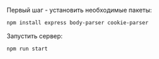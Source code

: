 Первый шаг - установить необходимые пакеты:
```bash
npm install express body-parser cookie-parser
```

Запустить сервер:
```bash
npm run start
```